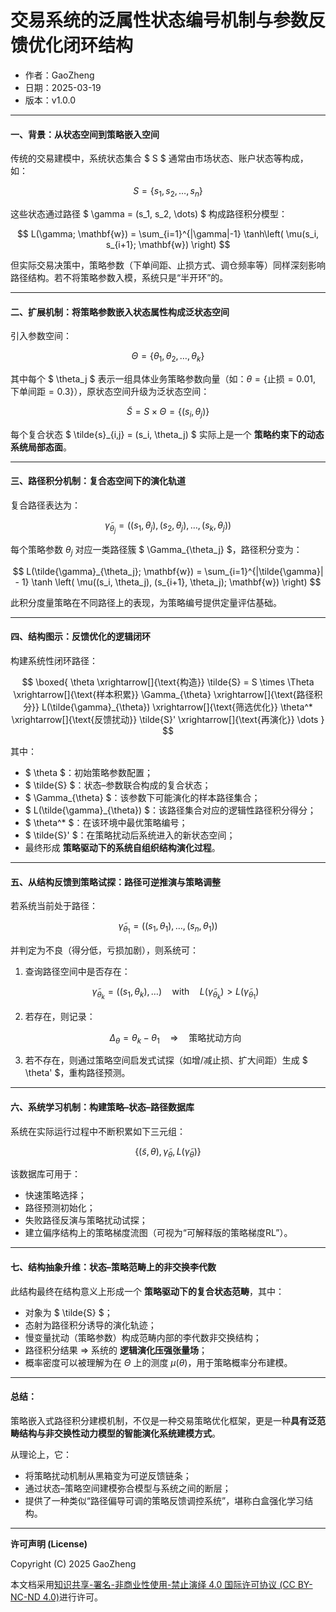# **交易系统的泛属性状态编号机制与参数反馈优化闭环结构**

- 作者：GaoZheng
- 日期：2025-03-19
- 版本：v1.0.0

---

#### 一、背景：从状态空间到策略嵌入空间

传统的交易建模中，系统状态集合 $ S $ 通常由市场状态、账户状态等构成，如：

$$
S = \{s_1, s_2, \dots, s_n\}
$$

这些状态通过路径 $ \gamma = (s_1, s_2, \dots) $ 构成路径积分模型：

$$
L(\gamma; \mathbf{w}) = \sum_{i=1}^{|\gamma|-1} \tanh\left( \mu(s_i, s_{i+1}; \mathbf{w}) \right)
$$

但实际交易决策中，策略参数（下单间距、止损方式、调仓频率等）同样深刻影响路径结构。若不将策略参数入模，系统只是“半开环”的。

---

#### 二、扩展机制：将策略参数嵌入状态属性构成泛状态空间

引入参数空间：

$$
\Theta = \{\theta_1, \theta_2, \dots, \theta_k\}
$$

其中每个 $ \theta_j $ 表示一组具体业务策略参数向量（如：$\theta = \{\text{止损}=0.01, \text{下单间距}=0.3\}$），原状态空间升级为泛状态空间：

$$
\tilde{S} = S \times \Theta = \{(s_i, \theta_j)\}
$$

每个复合状态 $ \tilde{s}_{i,j} = (s_i, \theta_j) $ 实际上是一个 **策略约束下的动态系统局部态面**。

---

#### 三、路径积分机制：复合态空间下的演化轨道

复合路径表达为：

$$
\tilde{\gamma}_{\theta_j} = \left( (s_1, \theta_j), (s_2, \theta_j), \dots, (s_k, \theta_j) \right)
$$

每个策略参数 $\theta_j$ 对应一类路径簇 $ \Gamma_{\theta_j} $，路径积分变为：

$$
L(\tilde{\gamma}_{\theta_j}; \mathbf{w}) = \sum_{i=1}^{|\tilde{\gamma}| - 1} \tanh \left( \mu((s_i, \theta_j), (s_{i+1}, \theta_j); \mathbf{w}) \right)
$$

此积分度量策略在不同路径上的表现，为策略编号提供定量评估基础。

---

#### 四、结构图示：反馈优化的逻辑闭环

构建系统性闭环路径：

$$
\boxed{
\theta \xrightarrow[]{\text{构造}} \tilde{S} = S \times \Theta \xrightarrow[]{\text{样本积累}} \Gamma_{\theta} \xrightarrow[]{\text{路径积分}} L(\tilde{\gamma}_{\theta}) \xrightarrow[]{\text{筛选优化}} \theta^* \xrightarrow[]{\text{反馈扰动}} \tilde{S}' \xrightarrow[]{\text{再演化}} \dots
}
$$

其中：

- $ \theta $：初始策略参数配置；
- $ \tilde{S} $：状态–参数联合构成的复合状态；
- $ \Gamma_{\theta} $：该参数下可能演化的样本路径集合；
- $ L(\tilde{\gamma}_{\theta}) $：该路径集合对应的逻辑性路径积分得分；
- $ \theta^* $：在该环境中最优策略编号；
- $ \tilde{S}' $：在策略扰动后系统进入的新状态空间；
- 最终形成 **策略驱动下的系统自组织结构演化过程**。

---

#### 五、从结构反馈到策略试探：路径可逆推演与策略调整

若系统当前处于路径：

$$
\tilde{\gamma}_{\theta_1} = ((s_1, \theta_1), \dots, (s_n, \theta_1))
$$

并判定为不良（得分低，亏损加剧），则系统可：

1. 查询路径空间中是否存在：

   $$
   \tilde{\gamma}_{\theta_k} = ((s_1, \theta_k), \dots)
   \quad \text{with} \quad L(\tilde{\gamma}_{\theta_k}) > L(\tilde{\gamma}_{\theta_1})
   $$

2. 若存在，则记录：

   $$
   \Delta_{\theta} = \theta_k - \theta_1
   \quad \Rightarrow \quad \text{策略扰动方向}
   $$

3. 若不存在，则通过策略空间启发式试探（如增/减止损、扩大间距）生成 $ \theta' $，重构路径预测。

---

#### 六、系统学习机制：构建策略–状态–路径数据库

系统在实际运行过程中不断积累如下三元组：

$$
\left\{ (\tilde{s}, \theta), \tilde{\gamma}_{\theta}, L(\tilde{\gamma}_{\theta}) \right\}
$$

该数据库可用于：

- 快速策略选择；
- 路径预测初始化；
- 失败路径反演与策略扰动试探；
- 建立偏序结构上的策略梯度流图（可视为“可解释版的策略梯度RL”）。

---

#### 七、结构抽象升维：状态–策略范畴上的非交换李代数

此结构最终在结构意义上形成一个 **策略驱动下的复合状态范畴**，其中：

- 对象为 $ \tilde{S} $；
- 态射为路径积分诱导的演化轨迹；
- 慢变量扰动（策略参数）构成范畴内部的李代数非交换结构；
- 路径积分结果 $\Rightarrow$ 系统的 **逻辑演化压强张量场**；
- 概率密度可以被理解为在 $\Theta$ 上的测度 $\mu(\theta)$，用于策略概率分布建模。

---

#### 总结：

策略嵌入式路径积分建模机制，不仅是一种交易策略优化框架，更是一种**具有泛范畴结构与非交换性动力模型的智能演化系统建模方式**。

从理论上，它：

- 将策略扰动机制从黑箱变为可逆反馈链条；
- 通过状态–策略空间建模弥合模型与系统之间的断层；
- 提供了一种类似“路径偏导可调的策略反馈调控系统”，堪称白盒强化学习结构。

---

**许可声明 (License)**

Copyright (C) 2025 GaoZheng 

本文档采用[知识共享-署名-非商业性使用-禁止演绎 4.0 国际许可协议 (CC BY-NC-ND 4.0)](https://creativecommons.org/licenses/by-nc-nd/4.0/deed.zh-Hans)进行许可。
